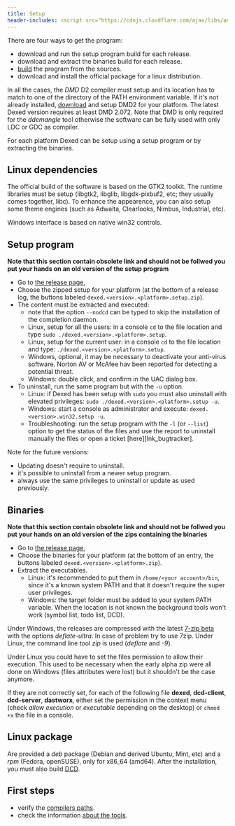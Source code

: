 ```yaml
---
title: Setup
header-includes: <script src="https://cdnjs.cloudflare.com/ajax/libs/anchor-js/4.2.2/anchor.min.js"></script>
---
```


There are four ways to get the program:

* download and run the setup program build for each release.
* download and extract the binaries build for each release.
* [build](build.html) the program from the sources.
* download and install the official package for a linux distribution.

In all the cases, the _DMD_ D2 compiler must setup and its location has to match to one of the directory of the PATH environment variable.
If it's not already installed, [download](http://dlang.org/download.html) and setup DMD2 for your platform.
The latest Dexed version requires at least DMD 2.072.
Note that DMD is only required for the _ddemangle_ tool otherwise the software can be fully used with only LDC or GDC as compiler.

For each platform Dexed can be setup using a setup program or by extracting the binaries.

## Linux dependencies

The official build of the software is based on the GTK2 toolkit.
The runtime libraries must be setup (libgtk2, libglib, libgdk-pixbuf2, etc; they usually comes together, libc).
To enhance the appearence, you can also setup some theme engines (such as Adwaita, Clearlooks, Nimbus, Industrial, etc).

Windows interface is based on native win32 controls.

## Setup program

**Note that this section contain obsolete link and should not be follwed you put your hands on an old version of the setup program**

* Go to [the release page](https://github.com/Basile-z/dexed/releases),
* Choose the zipped setup for your platform (at the bottom of a release log, the buttons labeled `dexed.<version>.<platform>.setup.zip`).
* The content must be extracted and executed:
    * note that the option `--nodcd` can be typed to skip the installation of the completion daemon.
    * Linux, setup for all the users: in a console `cd` to the file location and type `sudo ./dexed.<version>.<platform>.setup`.
    * Linux, setup for the current user: in a console `cd` to the file location and type: `./dexed.<version>.<platform>.setup`.
    * Windows, optional, it may be necessary to deactivate your anti-virus software. Norton AV or McAfee hav been reported for detecting a potential threat.
    * Windows: double click, and confirm in the UAC dialog box.
* To uninstall, run the same program but with the `-u` option.
    * Linux: if Dexed has been setup with `sudo` you must also uninstall with elevated privileges: `sudo ./dexed.<version>.<platform>.setup -u`.
    * Windows: start a console as administrator and execute: `dexed.<version>.win32.setup -u`.
    * Troubleshooting: run the setup program with the `-l` (or `--list`) option to get the status of the files and use the report to uninstall manually the files or open a ticket [here][lnk_bugtracker].

Note for the future versions:
* Updating doesn't require to uninstall.
* it's possible to uninstall from a newer setup program.
* always use the same privileges to uninstall or update as used previously.

## Binaries

**Note that this section contain obsolete link and should not be follwed you put your hands on an old version of the zips containing the binaries**

* Go to [the release page](https://github.com/Basile-z/dexed/releases),
* Choose the binaries for your platform (at the bottom of an entry, the buttons labeled `dexed.<version>.<platform>.zip`).
* Extract the executables.
    * Linux: it's recommended to put them in `/home/<your account>/bin`, since it's a known system PATH and that it doesn't require the super user privileges.
    * Windows: the target folder must be added to your system PATH variable. When the location is not known the background tools won't work (symbol list, todo list, DCD).

Under Windows, the releases are compressed with the latest [7-zip beta](http://www.7-zip.org/) with the options _deflate-ultra_. In case of problem try to use 7zip.
Under Linux, the command line tool *zip* is used (_deflate_ and _-9_).

Under Linux you could have to set the files permission to allow their execution. This used to be necessary when
the early alpha zip were all done on Windows (files attributes were lost) but it shouldn't be the case anymore.

If they are not correctly set, for each of the following file **dexed**, **dcd-client**, **dcd-server**, **dastworx**, either set the permission in the context menu (check _allow execution_ or _executable_ depending on the desktop) or `chmod +x` the file in a console.

## Linux package

Are provided a _deb_ package (Debian and derived Ubuntu, Mint, etc) and a _rpm_ (Fedora, openSUSE), only for x86_64 (amd64).
After the installation, you must also build [DCD](features_dcd.html).

## First steps

- verify the [compilers paths](options_compilers_paths.html).
- check the information [about the tools](widgets_about.html).

<script>anchors.add();</script>
